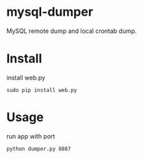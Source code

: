 # mysql-dumper
MySQL remote dump and local crontab dump.

# Install
install web.py
```
sudo pip install web.py
```
# Usage
run app with port
```
python dumper.py 8887
```

